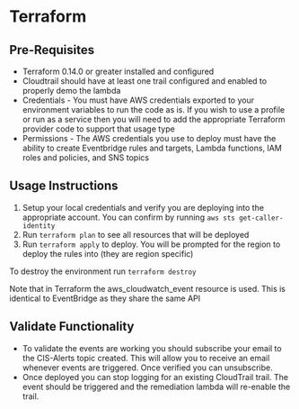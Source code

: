 # Terraform

## Pre-Requisites
* Terraform 0.14.0 or greater installed and configured
* Cloudtrail should have at least one trail configured and enabled to properly demo the lambda
* Credentials - You must have AWS credentials exported to your environment variables to run the code as is. If you wish to use a profile or run as a service then you will need to add the appropriate Terraform provider code to support that usage type
* Permissions - The AWS credentials you use to deploy must have the ability to create Eventbridge rules and targets, Lambda functions, IAM roles and policies, and SNS topics

## Usage Instructions
1. Setup your local credentials and verify you are deploying into the appropriate account. You can confirm by running `aws sts get-caller-identity`
2. Run `terraform plan` to see all resources that will be deployed
3. Run `terraform apply` to deploy. You will be prompted for the region to deploy the rules into (they are region specific)

To destroy the environment run `terraform destroy`

Note that in Terraform the aws_cloudwatch_event resource is used. This is identical to EventBridge as they share the same API


## Validate Functionality
* To validate the events are working you should subscribe your email to the CIS-Alerts topic created. This will allow you to receive an email whenever events are triggered. Once verified you can unsubscribe.
* Once deployed you can stop logging for an existing CloudTrail trail. The event should be triggered and the remediation lambda will re-enable the trail.